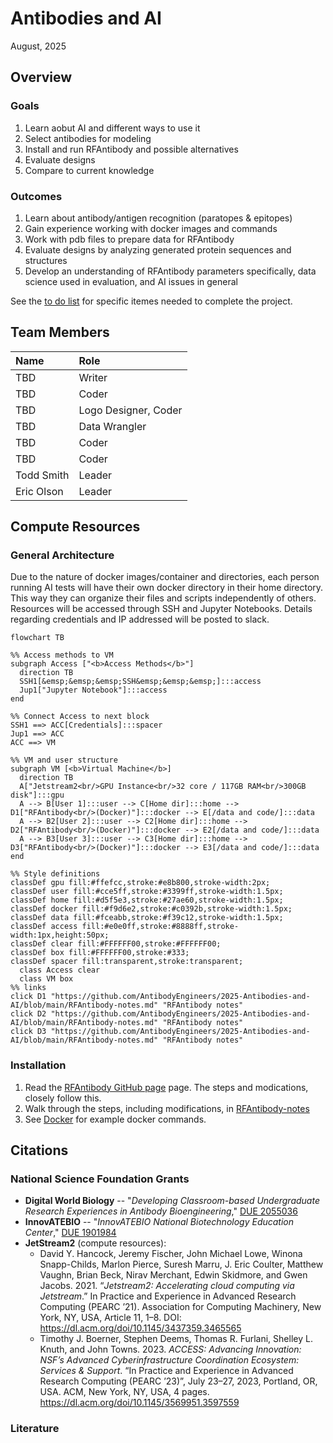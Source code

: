 # Antibodies and AI
August, 2025

## Overview
### Goals
1. Learn aobut AI and different ways to use it
2. Select antibodies for modeling
3. Install and run RFAntibody and possible alternatives
4. Evaluate designs
5. Compare to current knowledge
   
### Outcomes
1. Learn about antibody/antigen recognition (paratopes & epitopes)
2. Gain experience working with docker images and commands
3. Work with pdb files to prepare data for RFAntibody
4. Evaluate designs by analyzing generated protein sequences and structures
5. Develop an understanding of RFAntibody parameters specifically, data science used in evaluation, and AI issues in general

See the [to do list](RFAntibody-ToDo.md) for specific itemes needed to complete the project.  

## Team Members
| Name | Role |
|:-----|:-----|
| TBD | Writer |
| TBD | Coder |
| TBD | Logo Designer, Coder |
| TBD | Data Wrangler |
| TBD | Coder |
| TBD | Coder |
| Todd Smith | Leader |
| Eric Olson | Leader |

## Compute Resources
### General Architecture

Due to the nature of docker images/container and directories, each person running AI tests will have their own docker directory in their home directory. This way they can organize their files and scripts independently of others. Resources will be accessed through SSH and Jupyter Notebooks. Details regarding credentials and IP addressed will be posted to slack. 

```mermaid
flowchart TB

%% Access methods to VM
subgraph Access ["<b>Access Methods</b>"]
  direction TB
  SSH1[&emsp;&emsp;&emsp;SSH&emsp;&emsp;&emsp;]:::access
  Jup1["Jupyter Notebook"]:::access
end

%% Connect Access to next block
SSH1 ==> ACC[Credentials]:::spacer
Jup1 ==> ACC
ACC ==> VM

%% VM and user structure
subgraph VM [<b>Virtual Machine</b>]
  direction TB
  A["Jetstream2<br/>GPU Instance<br/>32 core / 117GB RAM<br/>300GB disk"]:::gpu
  A --> B[User 1]:::user --> C[Home dir]:::home --> D1["RFAntibody<br/>(Docker)"]:::docker --> E[/data and code/]:::data
  A --> B2[User 2]:::user --> C2[Home dir]:::home --> D2["RFAntibody<br/>(Docker)"]:::docker --> E2[/data and code/]:::data
  A --> B3[User 3]:::user --> C3[Home dir]:::home --> D3["RFAntibody<br/>(Docker)"]:::docker --> E3[/data and code/]:::data
end

%% Style definitions
classDef gpu fill:#ffefcc,stroke:#e8b800,stroke-width:2px;
classDef user fill:#cce5ff,stroke:#3399ff,stroke-width:1.5px;
classDef home fill:#d5f5e3,stroke:#27ae60,stroke-width:1.5px;
classDef docker fill:#f9d6e2,stroke:#c0392b,stroke-width:1.5px;
classDef data fill:#fceabb,stroke:#f39c12,stroke-width:1.5px;
classDef access fill:#e0e0ff,stroke:#8888ff,stroke-width:1px,height:50px;
classDef clear fill:#FFFFFF00,stroke:#FFFFFF00;
classDef box fill:#FFFFFF00,stroke:#333;
classDef spacer fill:transparent,stroke:transparent;
  class Access clear
  class VM box
%% links
click D1 "https://github.com/AntibodyEngineers/2025-Antibodies-and-AI/blob/main/RFAntibody-notes.md" "RFAntibody notes"
click D2 "https://github.com/AntibodyEngineers/2025-Antibodies-and-AI/blob/main/RFAntibody-notes.md" "RFAntibody notes"
click D3 "https://github.com/AntibodyEngineers/2025-Antibodies-and-AI/blob/main/RFAntibody-notes.md" "RFAntibody notes"
```


### Installation
1. Read the [RFAntibody GitHub page](https://github.com/RosettaCommons/RFantibody) page. The steps and modications, closely follow this. 
2. Walk through the steps, including modifications, in [RFAntibody-notes](RFAntibody-notes.md#rfantibody-installation)
3. See [Docker](RFAntibody-notes.md#docker) for example docker commands.

## Citations
### National Science Foundation Grants
- **Digital World Biology** -- "_Developing Classroom-based Undergraduate Research Experiences in Antibody Bioengineering_," [DUE 2055036](https://www.nsf.gov/awardsearch/showAward?AWD_ID=2055036&HistoricalAwards=false)  
- **InnovATEBIO** -- "_InnovATEBIO National Biotechnology Education Center_," [DUE 1901984](https://www.nsf.gov/awardsearch/showAward?AWD_ID=1901984&HistoricalAwards=false)
- **JetStream2** (compute resources):
  - David Y. Hancock, Jeremy Fischer, John Michael Lowe, Winona Snapp-Childs, Marlon Pierce, Suresh Marru, J. Eric Coulter, Matthew Vaughn, Brian Beck, Nirav Merchant, Edwin Skidmore, and Gwen Jacobs. 2021. “_Jetstream2: Accelerating cloud computing via Jetstream_.” In Practice and Experience in Advanced Research Computing (PEARC ’21). Association for Computing Machinery, New York, NY, USA, Article 11, 1–8. DOI: https://dl.acm.org/doi/10.1145/3437359.3465565
  - Timothy J. Boerner, Stephen Deems, Thomas R. Furlani, Shelley L. Knuth, and John Towns. 2023. _ACCESS: Advancing Innovation: NSF’s Advanced Cyberinfrastructure Coordination Ecosystem: Services & Support_. “In Practice and Experience in Advanced Research Computing (PEARC ’23)”, July 23–27, 2023, Portland, OR, USA. ACM, New York, NY, USA, 4 pages. https://dl.acm.org/doi/10.1145/3569951.3597559
### Literature










